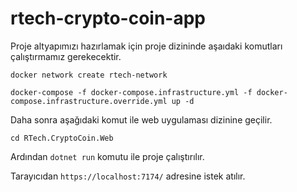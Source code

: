 # rtech-crypto-coin-app

Proje altyapımızı hazırlamak için proje dizininde aşaıdaki komutları çalıştırmamız gerekecektir.

`docker network create rtech-network`

`docker-compose -f docker-compose.infrastructure.yml -f docker-compose.infrastructure.override.yml up -d`

Daha sonra aşağıdaki komut ile web uygulaması dizinine geçilir.

`cd RTech.CryptoCoin.Web`

Ardından `dotnet run` komutu ile proje çalıştırılır.

Tarayıcıdan `https://localhost:7174/` adresine istek atılır.
